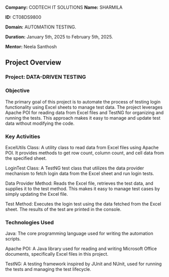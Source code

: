 
**Company:** CODTECH IT SOLUTIONS
**Name:** SHARMILA

**ID:** CT08DS9800

**Domain:** AUTOMATION TESTING.

**Duration:** January 5th, 2025 to February 5th, 2025.

**Mentor:** Neela Santhosh

## Project Overview 

### Project: DATA-DRIVEN TESTING



### Objective
The primary goal of this project is to automate the process of testing login functionality using Excel sheets to manage test data. The project leverages Apache POI for reading data from Excel files and TestNG for organizing and running the tests. This approach makes it easy to manage and update test data without modifying the code.

### Key Activities
ExcelUtils Class: A utility class to read data from Excel files using Apache POI. It provides methods to get row count, column count, and cell data from the specified sheet.

LoginTest Class: A TestNG test class that utilizes the data provider mechanism to fetch login data from the Excel sheet and run login tests.

Data Provider Method: Reads the Excel file, retrieves the test data, and supplies it to the test method. This makes it easy to manage test cases by simply updating the Excel file.

Test Method: Executes the login test using the data fetched from the Excel sheet. The results of the test are printed in the console.

### Technologies Used
Java: The core programming language used for writing the automation scripts.

Apache POI: A Java library used for reading and writing Microsoft Office documents, specifically Excel files in this project.

TestNG: A testing framework inspired by JUnit and NUnit, used for running the tests and managing the test lifecycle.
